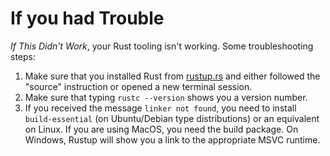 # If you had Trouble


*If This Didn't Work*, your Rust tooling isn't working. Some troubleshooting steps:

1. Make sure that you installed Rust from [rustup.rs](https://rustup.rs/) and either followed the "source" instruction or opened a new terminal session.
2. Make sure that typing `rustc --version` shows you a version number.
3. If you received the message `linker not found`, you need to install `build-essential` (on Ubuntu/Debian type distributions) or an equivalent on Linux. If you are using MacOS, you need the build package. On Windows, Rustup will show you a link to the appropriate MSVC runtime.
